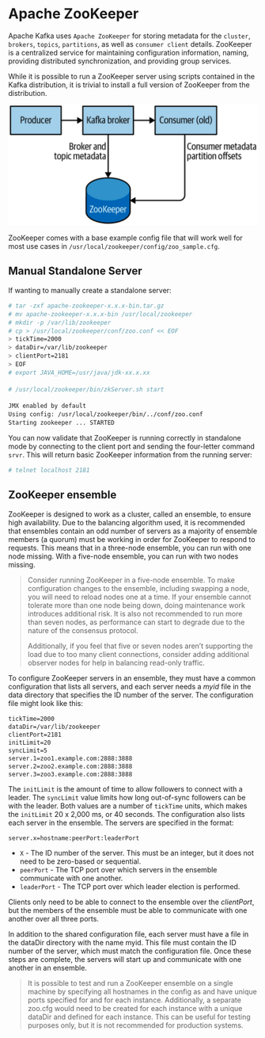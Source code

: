 # Apache ZooKeeper

Apache Kafka uses `Apache ZooKeeper` for storing metadata for the `cluster`, `brokers`, `topics`, `partitions`, as well as `consumer client` details. ZooKeeper is a centralized service for maintaining configuration information, naming, providing distributed synchronization, and providing group services.

While it is possible to run a ZooKeeper server using scripts contained in the Kafka distribution, it is trivial to install a full version of ZooKeeper from the distribution.

![Kafka and ZooKeeper](../assets/kafka_and_zookeeper.png)

ZooKeeper comes with a base example config file that will work well for most use cases in `/usr/local/zookeeper/config/zoo_sample.cfg`.

## Manual Standalone Server

If wanting to manually create a standalone server:

```sh
# tar -zxf apache-zookeeper-x.x.x-bin.tar.gz
# mv apache-zookeeper-x.x.x-bin /usr/local/zookeeper
# mkdir -p /var/lib/zookeeper
# cp > /usr/local/zookeeper/conf/zoo.conf << EOF
> tickTime=2000
> dataDir=/var/lib/zookeeper
> clientPort=2181
> EOF
# export JAVA_HOME=/usr/java/jdk-xx.x.xx

# /usr/local/zookeeper/bin/zkServer.sh start

JMX enabled by default
Using config: /usr/local/zookeeper/bin/../conf/zoo.conf
Starting zookeeper ... STARTED
```

You can now validate that ZooKeeper is running correctly in standalone mode by connecting to the client port and sending the four-letter command `srvr`. This will return basic ZooKeeper information from the running server:

```sh
# telnet localhost 2181
```

## ZooKeeper ensemble

ZooKeeper is designed to work as a cluster, called an ensemble, to ensure high availability. Due to the balancing algorithm used, it is recommended that ensembles contain an odd number of servers as a majority of ensemble members (a quorum) must be working in order for ZooKeeper to respond to requests. This means that in a three-node ensemble, you can run with one node missing. With a five-node ensemble, you can run with two nodes missing.

> Consider running ZooKeeper in a five-node ensemble. To make configuration changes to the ensemble, including swapping a node, you will need to reload nodes one at a time. If your ensemble cannot tolerate more than one node being down, doing maintenance work introduces additional risk. It is also not recommended to run more than seven nodes, as performance can start to degrade due to the nature of the consensus protocol.
>
> Additionally, if you feel that five or seven nodes aren’t supporting the load due to too many client connections, consider adding additional observer nodes for help in balancing read-only traffic.

To configure ZooKeeper servers in an ensemble, they must have a common configuration that lists all servers, and each server needs a _myid_ file in the data directory that specifies the ID number of the server. The configuration file might look like this:

```
tickTime=2000
dataDir=/var/lib/zookeeper
clientPort=2181
initLimit=20
syncLimit=5
server.1=zoo1.example.com:2888:3888
server.2=zoo2.example.com:2888:3888
server.3=zoo3.example.com:2888:3888
```

The `initLimit` is the amount of time to allow followers to connect with a leader. The `syncLimit` value limits how long out-of-sync followers can be with the leader. Both values are a number of `tickTime` units, which makes the `initLimit` 20 x 2,000 ms, or 40 seconds. The configuration also lists each server in the ensemble. The servers are specified in the format:

```
server.x=hostname:peerPort:leaderPort
```

- `X` - The ID number of the server. This must be an integer, but it does not need to be zero-based or sequential.
- `peerPort` - The TCP port over which servers in the ensemble communicate with one another.
- `leaderPort` - The TCP port over which leader election is performed.

Clients only need to be able to connect to the ensemble over the _clientPort_, but the members of the ensemble must be able to communicate with one another over all three ports.

In addition to the shared configuration file, each server must have a file in the dataDir directory with the name myid. This file must contain the ID number of the server, which must match the configuration file. Once these steps are complete, the servers will start up and communicate with one another in an ensemble.

> It is possible to test and run a ZooKeeper ensemble on a single machine by specifying all hostnames in the config as and have unique ports
specified for and for each instance. Additionally, a separate zoo.cfg would need to be created for each instance with a unique dataDir and defined for each instance. This can be useful for testing purposes only, but it is not recommended for production systems.
